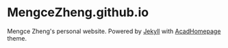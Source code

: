 # MengceZheng.github.io

Mengce Zheng's personal website.
Powered by <a href="http://jekyllrb.com/" target="_blank">Jekyll</a> with <a href="https://github.com/RayeRen/acad-homepage.github.io">AcadHomepage</a> theme.
